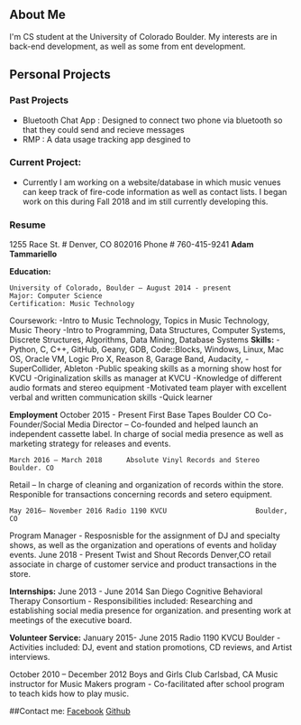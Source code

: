 ## About Me 

I'm CS student at the University of Colorado Boulder. My interests are in back-end development, as well as some from ent development.

## Personal Projects
### Past Projects
- Bluetooth Chat App : Designed to connect two phone via bluetooth so that they could send and recieve messages
- RMP : A data usage tracking app desgined to 
### Current Project:
- Currently I am working on a website/database in which music venues can keep track of fire-code information as well as contact lists.
I began work on this during Fall 2018 and im still currently developing this.

### Resume 
1255 Race St. # Denver, CO 802016 Phone # 760-415-9241
**Adam Tammariello**

**Education:**

	University of Colorado, Boulder – August 2014 - present
	Major: Computer Science
	Certification: Music Technology

Coursework: -Intro to Music Technology, Topics in Music Technology,  Music Theory
            -Intro to Programming, Data Structures, Computer Systems, Discrete Structures, Algorithms, Data Mining, Database Systems
**Skills:**
-Python, C, C++, GitHub, Geany, GDB, Code::Blocks, Windows, Linux, Mac OS, Oracle VM, Logic Pro X, Reason 8,  Garage Band,  Audacity,  - SuperCollider,  Ableton
-Public speaking skills as a morning show host for KVCU
-Originalization skills as manager at KVCU
-Knowledge of different audio formats and stereo equipment
-Motivated team player with excellent verbal and written communication skills
-Quick learner 

**Employment**
October 2015 - Present		First Base Tapes           Boulder CO
Co-Founder/Social Media Director – Co-founded and helped launch an independent cassette label.  In charge of social media presence as well as marketing strategy for releases and events. 

	March 2016 – March 2018		 Absolute Vinyl Records and Stereo	  Boulder. CO
Retail – In charge of cleaning and organization of records within the store. Responible for transactions concerning records and setero equipment.

	May 2016– November 2016	Radio 1190 KVCU                    	 Boulder, CO	  
Program Manager - Resposnisble for the assignment of DJ and specialty shows, as well as the organization and operations of events and holiday events.
June 2018 - Present Twist and Shout Records                     Denver,CO
retail associate in charge of customer service and product transactions in the store.
	
**Internships:**
June 2013 - June 2014
San Diego Cognitive Behavioral Therapy Consortium - Responsibilities included: 	Researching and establishing social media presence for organization. and presenting work at meetings of the executive board.

**Volunteer Service:**
 	January 2015-	June 2015
Radio 1190 KVCU Boulder - Activities included: DJ, event and station promotions, CD reviews, and Artist interviews.

October 2010 – December 2012       Boys and Girls Club		  Carlsbad, CA
Music instructor for Music Makers program - Co-facilitated after school program to teach kids how to play music.

##Contact me:
[Facebook](https://www.facebook.com/adam.tammariello)
[Github](https://github.com/ATamm)

